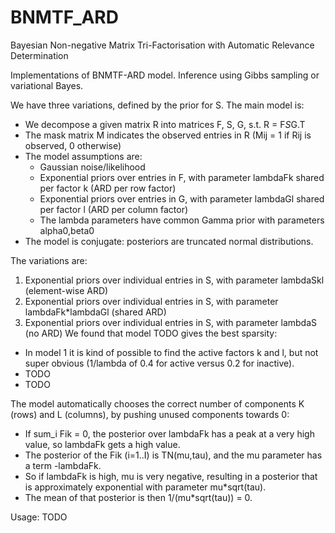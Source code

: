 # BNMTF_ARD
Bayesian Non-negative Matrix Tri-Factorisation with Automatic Relevance Determination

Implementations of BNMTF-ARD model. Inference using Gibbs sampling or variational Bayes.

We have three variations, defined by the prior for S. The main model is:
- We decompose a given matrix R into matrices F, S, G, s.t. R = F*S*G.T
- The mask matrix M indicates the observed entries in R (Mij = 1 if Rij is observed, 0 otherwise)
- The model assumptions are: 
  - Gaussian noise/likelihood
  - Exponential priors over entries in F, with parameter lambdaFk shared per factor k (ARD per row factor)
  - Exponential priors over entries in G, with parameter lambdaGl shared per factor l (ARD per column factor)
  - The lambda parameters have common Gamma prior with parameters alpha0,beta0
- The model is conjugate: posteriors are truncated normal distributions.

The variations are:
1. Exponential priors over individual entries in S, with parameter lambdaSkl (element-wise ARD)
2. Exponential priors over individual entries in S, with parameter lambdaFk*lambdaGl (shared ARD)
3. Exponential priors over individual entries in S, with parameter lambdaS (no ARD)
We found that model TODO gives the best sparsity:
- In model 1 it is kind of possible to find the active factors k and l, but not super obvious (1/lambda of 0.4 for active versus 0.2 for inactive).
- TODO
- TODO

The model automatically chooses the correct number of components K (rows) and L (columns), by pushing unused components towards 0:
- If sum_i Fik = 0, the posterior over lambdaFk has a peak at a very high value, so lambdaFk gets a high value.
- The posterior of the Fik (i=1..I) is TN(mu,tau), and the mu parameter has a term -lambdaFk.
- So if lambdaFk is high, mu is very negative, resulting in a posterior that is approximately exponential with parameter mu*sqrt(tau).
- The mean of that posterior is then 1/(mu*sqrt(tau)) = 0.

Usage:
TODO
